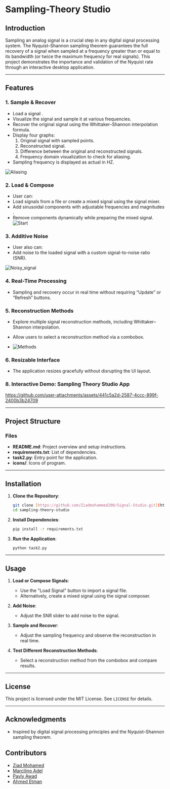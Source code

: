 # Sampling-Theory Studio

## Introduction
Sampling an analog signal is a crucial step in any digital signal processing system. The Nyquist–Shannon sampling theorem guarantees the full recovery of a signal when sampled at a frequency greater than or equal to its bandwidth (or twice the maximum frequency for real signals). This project demonstrates the importance and validation of the Nyquist rate through an interactive desktop application.

---

## Features

### 1. **Sample & Recover**
- Load a  signal .
- Visualize the signal and sample it at various frequencies.
- Recover the original signal using the Whittaker–Shannon interpolation formula.
- Display four graphs:
  1. Original signal with sampled points.
  2. Reconstructed signal.
  3. Difference between the original and reconstructed signals.
  4. Frequency domain visualization to check for aliasing.
- Sampling frequency is displayed as actual in HZ.

 ![Aliasing](https://github.com/user-attachments/assets/83f78e51-b2cd-4031-84c4-cc2686836955)


### 2. **Load & Compose**
- User can:
- Load signals from a file or create a mixed signal using the signal mixer.
- Add sinusoidal components with adjustable frequencies and magnitudes .
- Remove components dynamically while preparing the mixed signal.
![Start](https://github.com/user-attachments/assets/c1fcb829-67b4-49bc-81ef-a824fdd9c87d)


### 3. **Additive Noise**
- User also can:
- Add noise to the loaded signal with a custom signal-to-noise ratio (SNR).

![Noisy_signal](https://github.com/user-attachments/assets/403c7499-6f15-4ab3-9c1b-ba0a7b74aa58)


### 4. **Real-Time Processing**
- Sampling and recovery occur in real time without requiring “Update” or “Refresh” buttons.

### 5. **Reconstruction Methods**
- Explore multiple signal reconstruction methods, including Whittaker–Shannon interpolation.
- Allow users to select a reconstruction method via a combobox.

- ![Methods](https://github.com/user-attachments/assets/9e60ec13-7f43-4bbc-9a78-e995a8f708b2)


### 6. **Resizable Interface**
- The application resizes gracefully without disrupting the UI layout.




### 8. **Interactive Demo: Sampling Theory Studio App**
https://github.com/user-attachments/assets/441c5a2d-2587-4ccc-899f-2400b3b24709

---

## Project Structure



### Files
- **README.md**: Project overview and setup instructions.
- **requirements.txt**: List of dependencies.
- **task2.py**: Entry point for the application.
- **icons/**: Icons of program.

---

## Installation

1. **Clone the Repository**:
   ```bash
   git clone [https://github.com/Ziadmohammed200/Signal-Studio.git](https://github.com/Ziadmohammed200/Sampling-Theory-Studio.git)
   cd sampling-theory-studio
   ```

2. **Install Dependencies**:
   ```bash
   pip install -r requirements.txt
   ```

3. **Run the Application**:
   ```bash
   python task2.py
   ```

---

## Usage

1. **Load or Compose Signals**:
   - Use the "Load Signal" button to import a signal file.
   - Alternatively, create a mixed signal using the signal composer.

2. **Add Noise**:
   - Adjust the SNR slider to add noise to the signal.

3. **Sample and Recover**:
   - Adjust the sampling frequency and observe the reconstruction in real time.

4. **Test Different Reconstruction Methods**:
   - Select a reconstruction method from the combobox and compare results.

---

## License
This project is licensed under the MIT License. See `LICENSE` for details.

---

## Acknowledgments
- Inspired by digital signal processing principles and the Nyquist–Shannon sampling theorem.
## Contributors
- [Ziad Mohamed](https://github.com/Ziadmohammed200) 
- [Marcilino Adel](https://github.com/marcilino-adel)
- [Pavly Awad](https://github.com/PavlyAwad)
- [Ahmed Etman](https://github.com/AhmedEtma)








